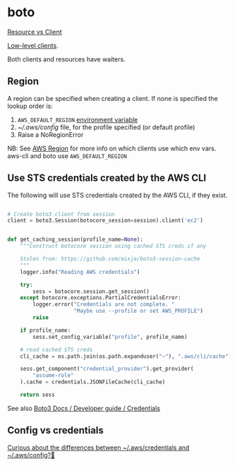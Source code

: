 # boto

[Resource vs Client](https://stackoverflow.com/questions/42809096/difference-in-boto3-between-resource-client-and-session)

[Low-level clients](https://boto3.amazonaws.com/v1/documentation/api/latest/guide/clients.html).

Both clients and resources have waiters.

## Region

A region can be specified when creating a client. If none is specified the lookup order is:

1. `AWS_DEFAULT_REGION` [environment variable](https://docs.aws.amazon.com/cli/latest/userguide/cli-configure-envvars.html)
1. _~/.aws/config_ file, for the profile specified (or default profile)
1. Raise a NoRegionError

NB: See [AWS Region](https://docs.aws.amazon.com/sdkref/latest/guide/feature-region.html) for more info on which clients use which env vars. aws-cli and boto use `AWS_DEFAULT_REGION`

## Use STS credentials created by the AWS CLI

The following will use STS credentials created by the AWS CLI, if they exist.

```python

# Create boto3 client from session
client = boto3.Session(botocore_session=session).client('ec2')


def get_caching_session(profile_name=None):
    """Construct botocore session using cached STS creds if any

    Stolen from: https://github.com/mixja/boto3-session-cache
    """
    logger.info("Reading AWS credentials")

    try:
        sess = botocore.session.get_session()
    except botocore.exceptions.PartialCredentialsError:
        logger.error("Credentials are not complete. "
                     "Maybe use --profile or set AWS_PROFILE")
        raise

    if profile_name:
        sess.set_config_variable("profile", profile_name)

    # read cached STS creds
    cli_cache = os.path.join(os.path.expanduser("~"), ".aws/cli/cache")

    sess.get_component("credential_provider").get_provider(
        "assume-role"
    ).cache = credentials.JSONFileCache(cli_cache)

    return sess
```

See also [Boto3 Docs / Developer guide / Credentials](https://boto3.amazonaws.com/v1/documentation/api/latest/guide/credentials.html)

## Config vs credentials

[Curious about the differences between ~/.aws/credentials and ~/.aws/config?🧵](https://twitter.com/jsaryer/status/1294365822819999744)
